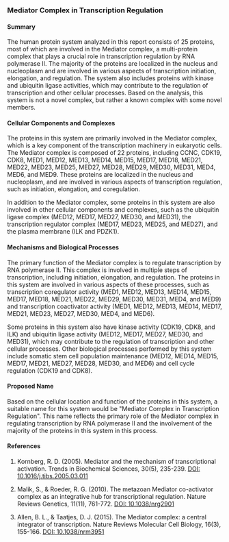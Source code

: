 ### Mediator Complex in Transcription Regulation

#### Summary

The human protein system analyzed in this report consists of 25 proteins, most of which are involved in the Mediator complex, a multi-protein complex that plays a crucial role in transcription regulation by RNA polymerase II. The majority of the proteins are localized in the nucleus and nucleoplasm and are involved in various aspects of transcription initiation, elongation, and regulation. The system also includes proteins with kinase and ubiquitin ligase activities, which may contribute to the regulation of transcription and other cellular processes. Based on the analysis, this system is not a novel complex, but rather a known complex with some novel members.

#### Cellular Components and Complexes

The proteins in this system are primarily involved in the Mediator complex, which is a key component of the transcription machinery in eukaryotic cells. The Mediator complex is composed of 22 proteins, including CCNC, CDK19, CDK8, MED1, MED12, MED13, MED14, MED15, MED17, MED18, MED21, MED22, MED23, MED25, MED27, MED28, MED29, MED30, MED31, MED4, MED6, and MED9. These proteins are localized in the nucleus and nucleoplasm, and are involved in various aspects of transcription regulation, such as initiation, elongation, and coregulation.

In addition to the Mediator complex, some proteins in this system are also involved in other cellular components and complexes, such as the ubiquitin ligase complex (MED12, MED17, MED27, MED30, and MED31), the transcription regulator complex (MED17, MED23, MED25, and MED27), and the plasma membrane (ILK and PDZK1).

#### Mechanisms and Biological Processes

The primary function of the Mediator complex is to regulate transcription by RNA polymerase II. This complex is involved in multiple steps of transcription, including initiation, elongation, and regulation. The proteins in this system are involved in various aspects of these processes, such as transcription coregulator activity (MED1, MED12, MED13, MED14, MED15, MED17, MED18, MED21, MED22, MED29, MED30, MED31, MED4, and MED9) and transcription coactivator activity (MED1, MED12, MED13, MED14, MED17, MED21, MED23, MED27, MED30, MED4, and MED6).

Some proteins in this system also have kinase activity (CDK19, CDK8, and ILK) and ubiquitin ligase activity (MED12, MED17, MED27, MED30, and MED31), which may contribute to the regulation of transcription and other cellular processes. Other biological processes performed by this system include somatic stem cell population maintenance (MED12, MED14, MED15, MED17, MED21, MED27, MED28, MED30, and MED6) and cell cycle regulation (CDK19 and CDK8).

#### Proposed Name

Based on the cellular location and function of the proteins in this system, a suitable name for this system would be "Mediator Complex in Transcription Regulation". This name reflects the primary role of the Mediator complex in regulating transcription by RNA polymerase II and the involvement of the majority of the proteins in this system in this process.

#### References

1. Kornberg, R. D. (2005). Mediator and the mechanism of transcriptional activation. Trends in Biochemical Sciences, 30(5), 235-239. [DOI: 10.1016/j.tibs.2005.03.011](https://doi.org/10.1016/j.tibs.2005.03.011)

2. Malik, S., & Roeder, R. G. (2010). The metazoan Mediator co-activator complex as an integrative hub for transcriptional regulation. Nature Reviews Genetics, 11(11), 761-772. [DOI: 10.1038/nrg2901](https://doi.org/10.1038/nrg2901)

3. Allen, B. L., & Taatjes, D. J. (2015). The Mediator complex: a central integrator of transcription. Nature Reviews Molecular Cell Biology, 16(3), 155-166. [DOI: 10.1038/nrm3951](https://doi.org/10.1038/nrm3951)